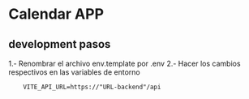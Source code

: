 # Calendar APP

## development pasos

1.- Renombrar el archivo env.template por .env
2.- Hacer los cambios respectivos en las variables de entorno


```
    VITE_API_URL=https://"URL-backend"/api

```
